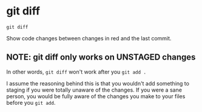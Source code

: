 # git diff

```
git diff
```

Show code changes between changes in red and the last commit.

## NOTE: git diff only works on UNSTAGED changes

In other words, `git diff` won't work after you `git add .`

I assume the reasoning behind this is that you wouldn't add something to staging if you were totally unaware of the changes. If you were a sane person, you would be fully aware of the changes you make to your files before you `git add`.
